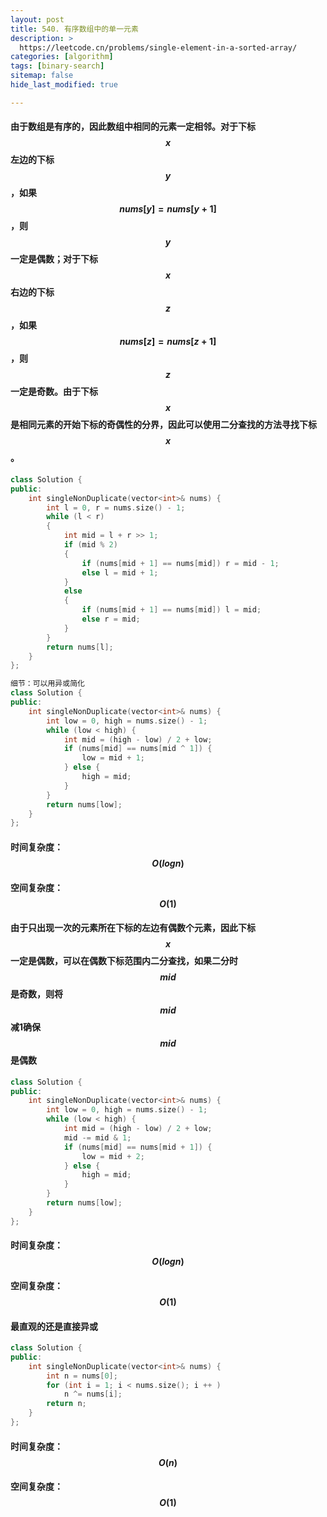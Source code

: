 ```yaml
---
layout: post
title: 540. 有序数组中的单一元素
description: >
  https://leetcode.cn/problems/single-element-in-a-sorted-array/
categories: [algorithm]
tags: [binary-search]
sitemap: false
hide_last_modified: true

---
```


#### 由于数组是有序的，因此数组中相同的元素一定相邻。对于下标$$ x $$左边的下标$$ y $$，如果$$ nums[y] = nums[y + 1] $$，则$$ y $$一定是偶数；对于下标$$ x $$右边的下标$$ z $$，如果$$nums[z] = nums[z+1]$$，则$$ z $$一定是奇数。由于下标$$ x $$是相同元素的开始下标的奇偶性的分界，因此可以使用二分查找的方法寻找下标$$ x $$。

```c++
class Solution {
public:
    int singleNonDuplicate(vector<int>& nums) {
        int l = 0, r = nums.size() - 1;
        while (l < r)
        {
            int mid = l + r >> 1;
            if (mid % 2)
            {
                if (nums[mid + 1] == nums[mid]) r = mid - 1;
                else l = mid + 1;
            }
            else
            {
                if (nums[mid + 1] == nums[mid]) l = mid;
                else r = mid;
            }
        }
        return nums[l];
    }
};

细节：可以用异或简化
class Solution {
public:
    int singleNonDuplicate(vector<int>& nums) {
        int low = 0, high = nums.size() - 1;
        while (low < high) {
            int mid = (high - low) / 2 + low;
            if (nums[mid] == nums[mid ^ 1]) {
                low = mid + 1;
            } else {
                high = mid;
            }
        }
        return nums[low];
    }
};
```

#### 时间复杂度：$$ O(logn) $$ 

#### 空间复杂度：$$ O(1) $$



#### 由于只出现一次的元素所在下标的左边有偶数个元素，因此下标$$ x $$一定是偶数，可以在偶数下标范围内二分查找，如果二分时$$ mid $$是奇数，则将$$ mid $$减1确保$$ mid $$是偶数

```c++
class Solution {
public:
    int singleNonDuplicate(vector<int>& nums) {
        int low = 0, high = nums.size() - 1;
        while (low < high) {
            int mid = (high - low) / 2 + low;
            mid -= mid & 1;
            if (nums[mid] == nums[mid + 1]) {
                low = mid + 2;
            } else {
                high = mid;
            }
        }
        return nums[low];
    }
};
```

#### 时间复杂度：$$ O(logn) $$ 

#### 空间复杂度：$$ O(1) $$



#### 最直观的还是直接异或

```c++
class Solution {
public:
    int singleNonDuplicate(vector<int>& nums) {
        int n = nums[0];
        for (int i = 1; i < nums.size(); i ++ )
            n ^= nums[i];
        return n;
    }
};
```

#### 时间复杂度：$$ O(n) $$ 

#### 空间复杂度：$$ O(1) $$

